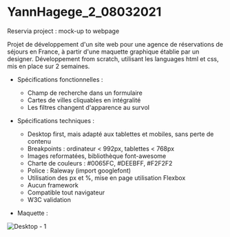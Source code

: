 # YannHagege_2_08032021
Reservia project : mock-up to webpage

Projet de développement d'un site web pour une agence de réservations de séjours en France, à partir d'une maquette graphique établie par un designer.
Développement from scratch, utilisant les languages html et css, mis en place sur 2 semaines.

* Spécifications fonctionnelles : 
  - Champ de recherche dans un formulaire
  - Cartes de villes cliquables en intégralité
  - Les filtres changent d'apparence au survol

* Spécifications techniques : 
  - Desktop first, mais adapté aux tablettes et mobiles, sans perte de contenu
  - Breakpoints : ordinateur < 992px, tablettes < 768px
  - Images reformatées, bibliothèque font-awesome
  - Charte de couleurs : #0065FC, #DEEBFF, #F2F2F2
  - Police : Raleway (import googlefont)
  - Utilisation des px et %, mise en page utilisation Flexbox
  - Aucun framework
  - Compatible tout navigateur
  - W3C validation

* Maquette : 

![Desktop - 1](https://user-images.githubusercontent.com/79877110/136531013-546c3499-92aa-4a11-84d2-b262f771d80c.png)
